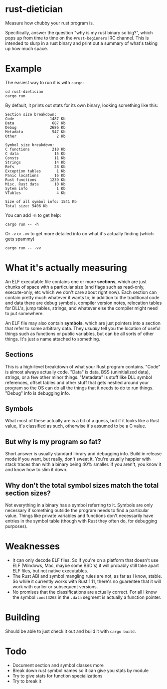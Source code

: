# rust-dietician

Measure how chubby your rust program is.

Specifically, answer the question "why is my rust binary so big?",
which pops up from time to time on the `#rust-beginners` IRC channel.
This is intended to slurp in a rust binary and print out a summary of
what's taking up how much space.

# Example

The easiest way to run it is with `cargo`:

```
cd rust-dietician
cargo run
```

By default, it prints out stats for its own binary, looking something like this:

```
Section size breakdown:
Code                1487 Kb
Data                 687 Kb
Debug               2686 Kb
Metadata             547 Kb
Other                  2 Kb

Symbol size breakdown:
C functions          210 Kb
C data                15 Kb
Consts                11 Kb
Strings               14 Kb
Refs                  28 Kb
Exception tables       1 Kb
Panic locations       16 Kb
Rust functions      1239 Kb
Misc. Rust data       10 Kb
Sytem info             1 Kb
VTables                4 Kb

Size of all symbol info: 1541 Kb
Total size: 5406 Kb
```

You can add `-h` to get help:

```
cargo run -- -h
```

Or `-v` or `-vv` to get more detailed info on what it's actually finding (which gets spammy)

```
cargo run -- -vv
```

# What it's actually measuring

An ELF executable file contains one or more **sections**, which are just chunks of space with a
particular size (and flags such as read-only, execute-only, etc which we don't care about right now).
Each section can contain pretty much whatever it wants to; in addition to the traditional code and data
there are debug symbols, compiler version notes, relocation tables for DLL's, jump tables, strings, and
whatever else the compiler might need to put somewhere.

An ELF file may also contain **symbols**, which are just pointers into a section that refer to some
arbitrary data.  They *usually* tell you the location of useful things such as functions or public
variables, but can be all sorts of other things.  It's just a name attached to something.

## Sections

This is a high-level breakdown of what your Rust program contains.  "Code" is almost always actually
code.  "Data" is data, BSS (uninitialized data), strings, or a few other minor things.  "Metadata" is
stuff like DLL symbol references, offset tables and other stuff that gets nestled around your program so
the OS can do all the things that it needs to do to run things.  "Debug" info is debugging info.

## Symbols

What most of these actually are is a bit of a guess, but if it looks like a Rust value, it's classified
as such, otherwise it's assumed to be a C value.  

## But why is my program so fat?

Short answer is usually standard library and debugging info.  Build in release mode if you want, but
really, don't sweat it.  You're usually happier with stack traces than with a binary being 40% smaller.
If you aren't, you know it and know how to slim it down.

## Why don't the total symbol sizes match the total section sizes?

Not everything in a binary has a symbol referring to it.  Symbols are only necessary if something outside
the program needs to find a particular value.  Things like private variables and functions don't
necessarily have entries in the symbol table (though with Rust they often do, for debugging purposes).

# Weaknesses

* It can only decode ELF files.  So if you're on a platform that
  doesn't use ELF (Windows, Mac, maybe some BSD's) it will probably
  still take apart ELF files, but not native executables.
* The Rust ABI and symbol mangling rules are not, as far as I know,
  stable.  So while it currently works with Rust 1.11, there's no
  guarentee that it will work with earlier or subsequent versions.
* No promises that the classifications are actually correct.  For all
  I know the symbol `const3263` in the `.data` segment is actually a
  function pointer.


# Building

Should be able to just check it out and build it with `cargo build`.


# Todo

* Document section and symbol classes more
* Break down rust symbol names so it can give you stats by module
* Try to give stats for function specializations
* Try to break it
